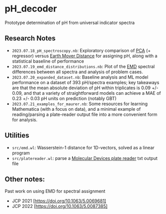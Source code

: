 # pH_decoder
 Prototype determination of pH from universal indicator spectra

## Research Notes
* `2023.07.18_pH_spectroscopy.nb`: Exploratory comparison of [PCA](https://en.wikipedia.org/wiki/Principal_component_analysis) (+ regressor) versus [Earth Mover Distance]((https://en.wikipedia.org/wiki/Earth_mover%27s_distance)) for assigning pH, along with a statistical baseline of performance
* `2023.07.19_emd_distance_distributions.nb`:  Plot of the [EMD](https://en.wikipedia.org/wiki/Earth_mover%27s_distance) spectral differences between all spectra and analysis of problem cases.
* `2023.07.20_expanded_dataset.nb`:  Baseline analysis and ML model performance on a dataset of 393 pH/spectra examples; key takeaways are that the mean absolute deviation of pH within triplicates is 0.09 +/- 0.09, and that a variety of straightforward models can achieve a MAE of 0.23 +/- 0.03 pH units on prediction (notably GBT)
* `2023.07.21_examples_for_maurer.nb`: Some resources for learning Mathematica (with a focus on data), and a minimal example of reading/parsing a plate-reader output file into a more convenient form for analysis.

## Utilities

* `src/emd.wl`: Wasserstein-1 distance for 1D-vectors, solved as a linear program
* `src/platereader.wl`: parse a [Molecular Devices plate reader](https://www.moleculardevices.com/products/microplate-readers) txt output file

## Other notes:

Past work on using EMD for spectral assignment
* JCP 2021 [https://doi.org/10.1063/5.0069681]
* JCP 2022 [https://doi.org/10.1063/5.0087385]
